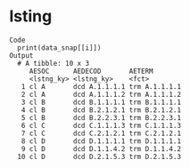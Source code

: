 # lsting

    Code
      print(data_snap[[i]])
    Output
      # A tibble: 10 x 3
         AESOC      AEDECOD       AETERM       
         <lstng_ky> <lstng_ky>    <fct>        
       1 cl A       dcd A.1.1.1.1 trm A.1.1.1.1
       2 cl A       dcd A.1.1.1.2 trm A.1.1.1.2
       3 cl B       dcd B.1.1.1.1 trm B.1.1.1.1
       4 cl B       dcd B.2.1.2.1 trm B.2.1.2.1
       5 cl B       dcd B.2.2.3.1 trm B.2.2.3.1
       6 cl C       dcd C.1.1.1.3 trm C.1.1.1.3
       7 cl C       dcd C.2.1.2.1 trm C.2.1.2.1
       8 cl D       dcd D.1.1.1.1 trm D.1.1.1.1
       9 cl D       dcd D.1.1.4.2 trm D.1.1.4.2
      10 cl D       dcd D.2.1.5.3 trm D.2.1.5.3

